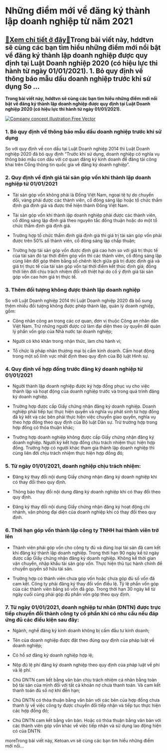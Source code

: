 Những điểm mới về đăng ký thành lập doanh nghiệp từ năm 2021
============================================================

[:gift:Xem chi tiết ở đây:gift:](https://hddtvn.com/nhung-diem-moi-ve-dang-ky-thanh-lap-doanh-nghiep-tu-nam-2021/)Trong bài viết này, hddtvn sẽ cùng các bạn tìm hiểu những điểm mới nổi bật về đăng ký thành lập doanh nghiệp được quy định tại Luật Doanh nghiệp 2020 (có hiệu lực thi hành từ ngày 01/01/2021). 1. Bỏ quy định về thông báo mẫu dấu doanh nghiệp trước khi sử dụng So …
------------------------------------------------------------------------------------------------------------------------------------------------------------------------------------------------------------------------------------------------------------------------

**Trong bài viết này, hddtvn sẽ cùng các bạn tìm hiểu những điểm mới nổi bật về đăng ký thành lập doanh nghiệp được quy định tại Luật Doanh nghiệp 2020 (có hiệu lực thi hành từ ngày 01/01/2021).**


[![Company concept illustration Free Vector](https://hddtvn.com/wp-content/uploads/2021/01/company-concept-illustration_114360-2581.jpg)](https://hddtvn.com/wp-content/uploads/2021/01/company-concept-illustration_114360-2581.jpg)


### 1. Bỏ quy định về thông báo mẫu dấu doanh nghiệp trước khi sử dụng


So với quy định về con dấu tại Luật Doanh nghiệp 2014 thì Luật Doanh nghiệp 2020 đã bỏ quy định “Trước khi sử dụng, doanh nghiệp có nghĩa vụ thông báo mẫu con dấu với cơ quan đăng ký kinh doanh để đăng tải công khai trên Cổng thông tin quốc gia về đăng ký doanh nghiệp”.


### 2. Quy định về định giá tài sản góp vốn khi thành lập doanh nghiệp từ 01/01/2021




* Tài sản góp vốn không phải là Đồng Việt Nam, ngoại tệ tự do chuyển đổi, vàng phải được các thành viên, cổ đông sáng lập hoặc tổ chức thẩm định giá định giá và được thể hiện thành Đồng Việt Nam.

* Tài sản góp vốn khi thành lập doanh nghiệp phải được các thành viên, cổ đông sáng lập định giá theo nguyên tắc đồng thuận hoặc do một tổ chức thẩm định giá định giá.

* Trường hợp tổ chức thẩm định giá định giá thì giá trị tài sản góp vốn phải được trên 50% số thành viên, cổ đông sáng lập chấp thuận;

* Trường hợp tài sản góp vốn được định giá cao hơn so với giá trị thực tế của tài sản đó tại thời điểm góp vốn thì các thành viên, cổ đông sáng lập cùng liên đới góp thêm bằng số chênh lệch giữa giá trị được định giá và giá trị thực tế của tài sản góp vốn tại thời điểm kết thúc định giá; đồng thời liên đới chịu trách nhiệm đối với thiệt hại do cố ý định giá tài sản góp vốn cao hơn giá trị thực tế.



### 3. Thêm đối tượng không được thành lập doanh nghiệp


So với Luật Doanh nghiệp 2014 thì Luật Doanh nghiệp 2020 đã bổ sung thêm nhiều đối tượng không được phép thành lập, quản lý doanh nghiệp, gồm:




* Công nhân công an trong các cơ quan, đơn vị thuộc Công an nhân dân Việt Nam. Trừ những người được cử làm đại diện theo ủy quyền để quản lý phần vốn góp của Nhà nước tại doanh nghiệp;

* Người có khó khăn trong nhận thức, làm chủ hành vi;

* Tổ chức là pháp nhân thương mại bị cấm kinh doanh. Cấm hoạt động trong một số lĩnh vực nhất định theo quy định của Bộ luật Hình sự.



### 4. Quy định về hợp đồng trước đăng ký doanh nghiệp từ 01/01/2021




* Người thành lập doanh nghiệp được ký hợp đồng phục vụ cho việc thành lập và hoạt động của doanh nghiệp trước và trong quá trình đăng ký doanh nghiệp.

* Trường hợp được cấp Giấy chứng nhận đăng ký doanh nghiệp. Doanh nghiệp phải tiếp tục thực hiện quyền và nghĩa vụ phát sinh từ hợp đồng đã ký kết và các bên phải thực hiện việc chuyển giao quyền, nghĩa vụ theo hợp đồng theo quy định của Bộ luật Dân sự. Trừ trường hợp trong hợp đồng có thỏa thuận khác;

* Trường hợp doanh nghiệp không được cấp Giấy chứng nhận đăng ký doanh nghiệp. Người ký kết hợp đồng chịu trách nhiệm thực hiện hợp đồng. Trường hợp có người khác tham gia thành lập doanh nghiệp thì cùng liên đới chịu trách nhiệm thực hiện hợp đồng đó;



### 5. Từ ngày 01/01/2021, doanh nghiệp chịu trách nhiệm:




* Đăng ký thay đổi nội dung Giấy chứng nhận đăng ký doanh nghiệp khi có thay đổi theo quy định.

* Thông báo thay đổi nội dung đăng ký doanh nghiệp khi có thay đổi theo quy định.

* Đăng ký thay đổi nội dung Giấy chứng nhận đăng ký hoạt động chi nhánh, văn phòng đại diện của doanh nghiệp khi có thay đổi theo quy định.



### 6. Thời hạn góp vốn thành lập công ty TNHH hai thành viên trở lên




* Thành viên phải góp vốn cho công ty đủ và đúng loại tài sản đã cam kết khi đăng ký thành lập doanh nghiệp. Trong thời hạn 90 ngày kể từ ngày được cấp Giấy chứng nhận đăng ký doanh nghiệp. Không kể thời gian vận chuyển, nhập khẩu tài sản góp vốn. Thực hiện thủ tục hành chính để chuyển quyền sở hữu tài sản.

* Trường hợp có thành viên chưa góp vốn hoặc chưa góp đủ số vốn đã cam kết. Công ty phải đăng ký thay đổi vốn điều lệ. Tỷ lệ phần vốn góp của các thành viên bằng số vốn đã góp. Trong thời hạn 30 ngày kể từ ngày cuối cùng phải góp đủ phần vốn góp theo quy định.



### 7. Từ ngày 01/01/2021, doanh nghiệp tư nhân (DNTN) được trực tiếp chuyển đổi thành công ty cổ phần khi có nhu cầu nếu đáp ứng đủ các điều kiện sau đây:




* Ngành, nghề đăng ký kinh doanh không bị cấm đầu tư kinh doanh;

* Tên của doanh nghiệp được đặt theo đúng quy định của pháp luật về doanh nghiệp;

* Có hồ sơ đăng ký doanh nghiệp hợp lệ;

* Nộp đủ lệ phí đăng ký doanh nghiệp theo quy định của pháp luật về phí và lệ phí.

* Chủ DNTN cam kết bằng văn bản chịu trách nhiệm cá nhân bằng toàn bộ tài sản của mình đối với tất cả khoản nợ chưa thanh toán. Và cam kết thanh toán đủ số nợ khi đến hạn;

* Chủ DNTN có thỏa thuận bằng văn bản với các bên của hợp đồng chưa thanh lý về việc công ty được chuyển đổi tiếp nhận và tiếp tục thực hiện các hợp đồng đó;

* Chủ DNTN cam kết bằng văn bản. Hoặc có thỏa thuận bằng văn bản với các thành viên góp vốn khác về việc tiếp nhận và sử dụng lao động hiện có của DNTN.



moreTrong bài viết này, Ketoan.vn sẽ cùng các bạn tìm hiểu những điểm mới nổi…

